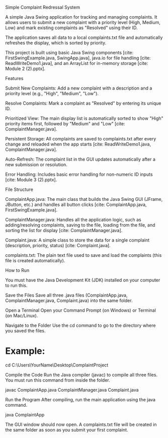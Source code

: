 Simple Complaint Redressal System

A simple Java Swing application for tracking and managing complaints. It allows users to submit a new complaint with a priority level (High, Medium, Low) and mark existing complaints as "Resolved" using their ID.

The application saves all data to a local complaints.txt file and automatically refreshes the display, which is sorted by priority.

This project is built using basic Java Swing components [cite: FirstSwingExample.java, SwingApp.java], java.io for file handling [cite: ReadWriteDemo1.java], and an ArrayList for in-memory storage [cite: Module 2 (2).pptx].

Features

Submit New Complaints: Add a new complaint with a description and a priority level (e.g., "High", "Medium", "Low").

Resolve Complaints: Mark a complaint as "Resolved" by entering its unique ID.

Prioritized View: The main display list is automatically sorted to show "High" priority items first, followed by "Medium" and "Low" [cite: ComplaintManager.java].

Persistent Storage: All complaints are saved to complaints.txt after every change and reloaded when the app starts [cite: ReadWriteDemo1.java, ComplaintManager.java].

Auto-Refresh: The complaint list in the GUI updates automatically after a new submission or resolution.

Error Handling: Includes basic error handling for non-numeric ID inputs [cite: Module 3 (2).pptx].

File Structure

ComplaintApp.java: The main class that builds the Java Swing GUI (JFrame, JButton, etc.) and handles all button clicks [cite: ComplaintApp.java, FirstSwingExample.java].

ComplaintManager.java: Handles all the application logic, such as adding/resolving complaints, saving to the file, loading from the file, and sorting the list for display [cite: ComplaintManager.java].

Complaint.java: A simple class to store the data for a single complaint (description, priority, status) [cite: Complaint.java].

complaints.txt: The plain text file used to save and load the complaints (this file is created automatically).

How to Run

You must have the Java Development Kit (JDK) installed on your computer to run this.

Save the Files
Save all three .java files (ComplaintApp.java, ComplaintManager.java, Complaint.java) into the same folder.

Open a Terminal
Open your Command Prompt (on Windows) or Terminal (on Mac/Linux).

Navigate to the Folder
Use the cd command to go to the directory where you saved the files.

# Example:
cd C:\Users\YourName\Desktop\ComplaintProject


Compile the Code
Run the Java compiler (javac) to compile all three files. You must run this command from inside the folder.

javac ComplaintApp.java ComplaintManager.java Complaint.java


Run the Program
After compiling, run the main application using the java command.

java ComplaintApp


The GUI window should now open. A complaints.txt file will be created in the same folder as soon as you submit your first complaint.
